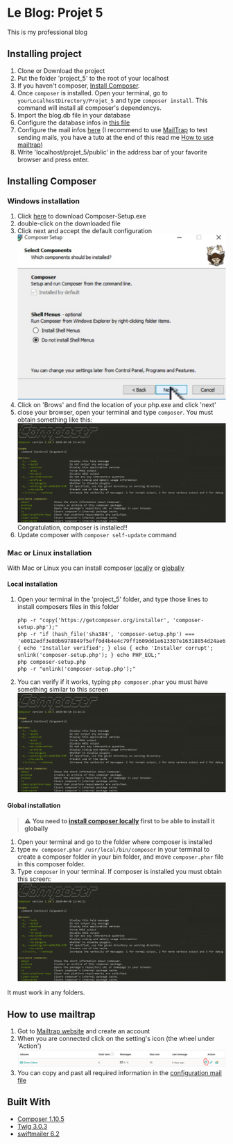# Le Blog: Projet 5

This is my professional blog

## Installing project

1. Clone or Download the project
2. Put the folder 'project_5' to the root of your localhost
3. If you haven't composer, [Install Composer](#installing-composer).
4. Once ```composer``` is installed. Open your terminal, go to ```yourLocalhostDirectory/Projet_5``` and type ````composer install````. 
This command will install all composer's dependencys.
5. Import the blog.db file in your database
6. Configure the database infos in [this file](config/dev.php)
7. Configure the mail infos [here](config/Mail.php) (I recommend to use [MailTrap](https://mailtrap.io/) to test sending mails, 
you have a tuto at the end of this read me [How to use mailtrap](#how-to-use-mailtrap))
8. Write 'localhost/projet_5/public' in the address bar of your favorite browser and press enter.


## Installing Composer

### Windows installation
1. Click  [here](https://getcomposer.org/Composer-Setup.exe) to download Composer-Setup.exe
2. double-click on the downloaded file
3. Click next and accept the default configuration
![composer default](public/docs/composer-default.PNG "composer default")
4. Click on 'Brows' and find the location of your php.exe and click 'next'
5. close your browser, open your terminal and type ```composer```.
 You must obtain something like this:
![composer installed](public/docs/composer-installed.PNG "composer installed")
Congratulation, composer is installed!!
6. Update composer with ```composer self-update``` command

### Mac or Linux installation
With Mac or Linux you can install composer [locally](#local-installation) or [globally](#global-installation)
#### Local installation
1. Open your terminal in the 'project_5' folder, and type those lines to install composers files in this folder
    ```
    php -r "copy('https://getcomposer.org/installer', 'composer-setup.php');"
    php -r "if (hash_file('sha384', 'composer-setup.php') === 'e0012edf3e80b6978849f5eff0d4b4e4c79ff1609dd1e613307e16318854d24ae64f26d17af3ef0bf7cfb710ca74755a') { echo 'Installer verified'; } else { echo 'Installer corrupt'; unlink('composer-setup.php'); } echo PHP_EOL;"
    php composer-setup.php
    php -r "unlink('composer-setup.php');"
    ``` 
2. You can verify if it works, typing ```php composer.phar``` you must have something similar to this screen
![composer installed](public/docs/composer-installed.PNG "composer installed")


#### Global installation
> :warning: **You need to [install composer locally](#local-installation) first to be able to install it globally**

1. Open your terminal and go to the folder where composer is installed
2. type ```mv composer.phar /usr/local/bin/composer``` in your terminal to create a composer folder in your bin folder,
 and move ```composer.phar``` file in this composer folder.
3. Type ```composer``` in your terminal. If composer is installed you must obtain this screen:
![composer installed](public/docs/composer-installed.PNG "composer installed")

It must work in any folders.

## How to use mailtrap
1. Got to [Mailtrap website](https://mailtrap.io/) and create an account
2. When you are connected click on the setting's icon (the wheel under 'Action')
![Mailtrap config](public/docs/mailConfig.PNG "How config mail trap")
3. You can copy and past all required information in the [configuration mail file](config/Mail.php)

## Built With
* [Composer 1.10.5](https://getcomposer.org/)
* [Twig 3.0.3](https://twig.symfony.com/)
* [swiftmailer 6.2](https://swiftmailer.symfony.com/)

